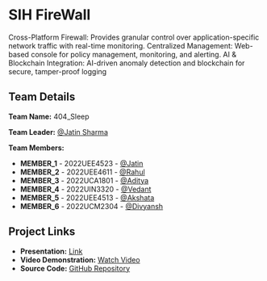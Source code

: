 # SIH FireWall
Cross-Platform Firewall: Provides granular control over application-specific network traffic with real-time
monitoring.
Centralized Management: Web-based console for policy management, monitoring, and alerting.
AI & Blockchain Integration: AI-driven anomaly detection and blockchain for secure, tamper-proof logging

## Team Details

**Team Name:** 404_Sleep

**Team Leader:** [@Jatin Sharma](https://github.com/JatSh1804)

**Team Members:**

- **MEMBER_1** - 2022UEE4523 - [@Jatin](https://github.com/JatSh1804)
- **MEMBER_2** - 2022UEE4611 - [@Rahul](https://github.com/Rahulrahul-singh01)
- **MEMBER_3** - 2022UCA1801 - [@Aditya](https://github.com/Aditya_tiwari)
- **MEMBER_4** - 2022UIN3320 - [@Vedant](https://github.com/USERNAME)
- **MEMBER_5** - 2022UEE4513 - [@Akshata](https://github.com/USERNAME)
- **MEMBER_6** - 2022UCM2304 - [@Divyansh](https://github.com/divyanshjain122)

## Project Links

- **Presentation:** [Link](https://drive.google.com/file/d/1iMbi1fJGygDrids1jop58OL69gK8omxp/view?usp=drivesdk)
- **Video Demonstration:** [Watch Video](https://drive.google.com/file/d/1jcJ7MYBInTUQbCeqEVMkWRmlkNHCIdxM/view?usp=drive_link)
- **Source Code:** [GitHub Repository](https://github.com/rahul-singh01/SIH-FIREWALL/)
